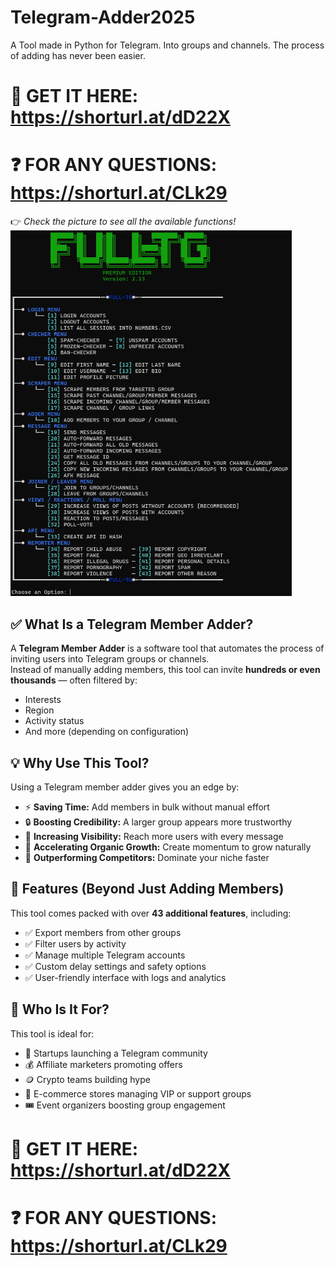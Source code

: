 # Telegram-Adder2025
 A Tool made in Python for Telegram. Into groups and channels. The process of adding has never been easier.

# 📁 GET IT HERE: https://shorturl.at/dD22X
# ❓ FOR ANY QUESTIONS: https://shorturl.at/CLk29

👉 _Check the picture to see all the available functions!_
<img src="UI1.png" width="450">

## ✅ What Is a Telegram Member Adder?

A **Telegram Member Adder** is a software tool that automates the process of inviting users into Telegram groups or channels.  
Instead of manually adding members, this tool can invite **hundreds or even thousands** — often filtered by:

- Interests  
- Region  
- Activity status  
- And more (depending on configuration)

## 💡 Why Use This Tool?

Using a Telegram member adder gives you an edge by:

- ⚡ **Saving Time:** Add members in bulk without manual effort  
- 🔒 **Boosting Credibility:** A larger group appears more trustworthy  
- 📢 **Increasing Visibility:** Reach more users with every message  
- 🚀 **Accelerating Organic Growth:** Create momentum to grow naturally  
- 🥇 **Outperforming Competitors:** Dominate your niche faster

## 🔧 Features (Beyond Just Adding Members)

This tool comes packed with over **43 additional features**, including:

- ✅ Export members from other groups  
- ✅ Filter users by activity  
- ✅ Manage multiple Telegram accounts  
- ✅ Custom delay settings and safety options  
- ✅ User-friendly interface with logs and analytics

## 🎯 Who Is It For?

This tool is ideal for:

- 🚀 Startups launching a Telegram community  
- 💰 Affiliate marketers promoting offers  
- 🪙 Crypto teams building hype  
- 🛒 E-commerce stores managing VIP or support groups  
- 🎟️ Event organizers boosting group engagement  

# 📁 GET IT HERE: https://shorturl.at/dD22X
# ❓ FOR ANY QUESTIONS: https://shorturl.at/CLk29
